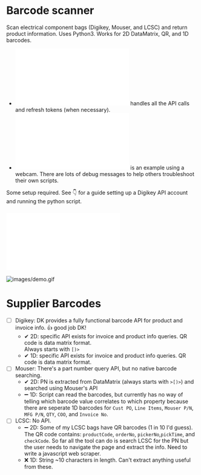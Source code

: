 # Barcode scanner

Scan electrical component bags (Digikey, Mouser, and LCSC) and return product information. Uses Python3. Works for 2D DataMatrix,  QR, and 1D barcodes.

- ![barcode_api.py](/barcode_api.py) handles all the API calls and refresh tokens (when necessary).
- ![barcode_scan.py](/barcode_scan.py) is an example using a webcam. There are lots of debug messages to help others troubleshoot their own scripts.

Some setup required. See 👇 for a guide setting up a Digikey API account and running the python script.
### ![Step-by-step Tutorial](/tutorial.md)

![images/demo.gif](images/demo.gif)

# Supplier Barcodes

- [ ] Digikey: DK provides a fully functional barcode API for product and invoice info. 👍 good job DK!
   - ✔ 2D: specific API exists for invoice and product info queries. QR code is data matrix format.<br>Always starts with `[)>`
   - ✔ 1D: specific API exists for invoice and product info queries. QR code is data matrix format.
- [ ] Mouser: There's a part number query API, but no native barcode searching. 
   - ✔ 2D: PN is extracted from DataMatrix (always starts with `>[)>`) and searched using Mouser's API
   - ➖ 1D: Script can read the barcodes, but currently has no way of telling which barcode value correlates to which property because there are seperate 1D barcodes for `Cust PO`, `Line Items`, `Mouser P/N`, `MFG P/N`, `QTY`, `COO`, and `Invoice No`.
- [ ]  LCSC: No API. 
   - ➖ 2D: Some of my LCSC bags have QR barcodes (1 in 10 I'd guess). The QR code contains: `productCode`, `orderNo`, `pickerNo`,`pickTime`, and `checkCode`. So far all the tool can do is search LCSC for the PN but the user needs to navigate the page and extract the info. Need to write a javascript web scraper. 
   - ❌ 1D: String ~10 characters in length. Can't extract anything useful from these.
